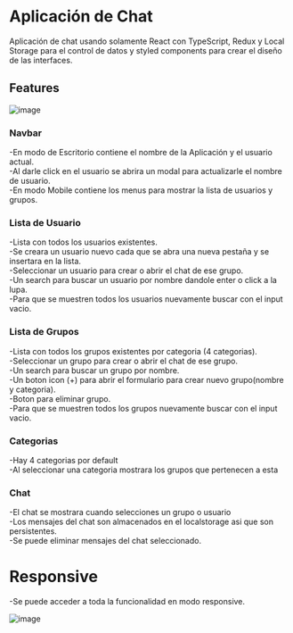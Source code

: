 # Aplicación de Chat 

Aplicación de chat usando solamente React con TypeScript, Redux y Local Storage para el control de datos y styled components para crear el diseño de las interfaces.

## Features

![image](https://cdn.discordapp.com/attachments/839620709517230081/964631567685259274/unknown.png)

### Navbar

-En modo de Escritorio contiene el nombre de la Aplicación y el usuario actual.\
-Al darle click en el usuario se abrira un modal para actualizarle el nombre de usuario.\
-En modo Mobile contiene los menus para mostrar la lista de usuarios y grupos.

### Lista de Usuario

-Lista con todos los usuarios existentes.\
-Se creara un usuario nuevo cada que se abra una nueva pestaña y se insertara en la lista.\
-Seleccionar un usuario para crear o abrir el chat de ese grupo.\
-Un search para buscar un usuario por nombre dandole enter o click a la lupa.\
-Para que se muestren todos los usuarios nuevamente buscar con el input vacio.

### Lista de Grupos

-Lista con todos los grupos existentes por categoria (4 categorias).\
-Seleccionar un grupo para crear o abrir el chat de ese grupo.\
-Un search para buscar un grupo por nombre.\
-Un boton icon (+) para abrir el formulario para crear nuevo grupo(nombre y categoria).\
-Boton para eliminar grupo.\
-Para que se muestren todos los grupos nuevamente buscar con el input vacio.

### Categorias

-Hay 4 categorias por default\
-Al seleccionar una categoria mostrara los grupos que pertenecen a esta

### Chat

-El chat se mostrara cuando selecciones un grupo o usuario\
-Los mensajes del chat son almacenados en el localstorage asi que son persistentes.\
-Se puede eliminar mensajes del chat seleccionado.

# Responsive

-Se puede acceder a toda la funcionalidad en modo responsive.

![image](https://cdn.discordapp.com/attachments/839620709517230081/964631983248535612/unknown.png)

